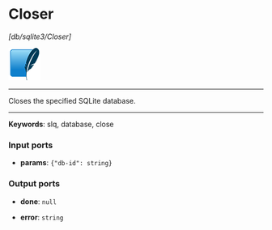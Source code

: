 # Closer

_[db/sqlite3/Closer]_

![icon](</assets/icons/0b2ba8cf-f316-4bcf-8035-82fa89db2445.png>)

---

Closes the specified SQLite database.<br>

---

__Keywords__: slq, database, close

### Input ports

* __params__: ` {"db-id": string} `

### Output ports

* __done__: ` null `


* __error__: ` string `


